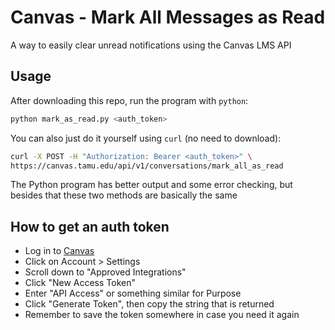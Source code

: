 # Canvas - Mark All Messages as Read

A way to easily clear unread notifications using the Canvas LMS API

## Usage

After downloading this repo, run the program with `python`:
```sh
python mark_as_read.py <auth_token>
```

You can also just do it yourself using `curl` (no need to download):

```sh
curl -X POST -H "Authorization: Bearer <auth_token>" \
https://canvas.tamu.edu/api/v1/conversations/mark_all_as_read
```

The Python program has better output and some error checking, but besides that these two methods are basically the same

## How to get an auth token

- Log in to [Canvas](https://canvas.tamu.edu)
- Click on Account > Settings
- Scroll down to "Approved Integrations"
- Click "New Access Token"
- Enter "API Access" or something similar for Purpose
- Click "Generate Token", then copy the string that is returned
- Remember to save the token somewhere in case you need it again